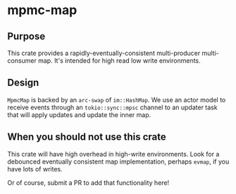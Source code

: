 # mpmc-map

## Purpose

This crate provides a rapidly-eventually-consistent multi-producer multi-consumer map. It's intended for high read low write environments.

## Design

`MpmcMap` is backed by an `arc-swap` of `im::HashMap`. We use an actor model to receive events through an `tokio::sync::mpsc` channel to an updater task that will apply updates and update the inner map.

## When you should not use this crate

This crate will have high overhead in high-write environments. Look for a debounced eventually consistent map implementation, perhaps `evmap`, if you have lots of writes.

Or of course, submit a PR to add that functionality here!


